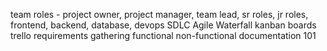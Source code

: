 team roles - 
    project owner, project manager, team lead, sr roles, jr roles, frontend, backend, database, devops
SDLC
    Agile
    Waterfall
kanban boards
    trello
requirements gathering
    functional
    non-functional
documentation 101